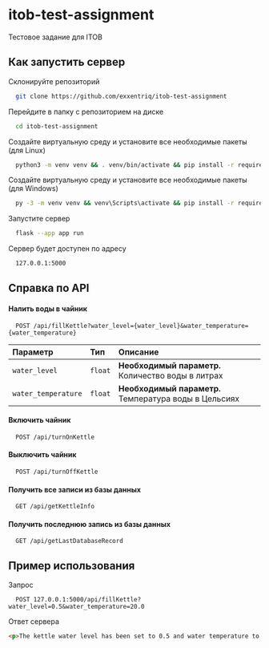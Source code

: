 
# itob-test-assignment

Тестовое задание для ITOB
## Как запустить сервер

Склонируйте репозиторий

```bash
  git clone https://github.com/exxentriq/itob-test-assignment
```

Перейдите в папку с репозиторием на диске

```bash
  cd itob-test-assignment
```

Создайте виртуальную среду и установите все необходимые пакеты (для Linux)

```bash
  python3 -m venv venv && . venv/bin/activate && pip install -r requirements.txt
```

Создайте виртуальную среду и установите все необходимые пакеты (для Windows)

```bash
  py -3 -m venv venv && venv\Scripts\activate && pip install -r requirements.txt
```

Запустите сервер

```bash
  flask --app app run
```

Сервер будет доступен по адресу

```bash
  127.0.0.1:5000
```
## Справка по API

#### Налить воды в чайник

```
  POST /api/fillKettle?water_level={water_level}&water_temperature={water_temperature}
```

| Параметр | Тип     | Описание                |
| :-------- | :------- | :------------------------- |
| `water_level` | `float` | **Необходимый параметр.** Количество воды в литрах |
| `water_temperature` | `float` | **Необходимый параметр.** Температура воды в Цельсиях |

#### Включить чайник

```
  POST /api/turnOnKettle
```

#### Выключить чайник

```
  POST /api/turnOffKettle
```

#### Получить все записи из базы данных

```
  GET /api/getKettleInfo
```

#### Получить последнюю запись из базы данных

```
  GET /api/getLastDatabaseRecord
```

## Пример использования

Запрос

```
  POST 127.0.0.1:5000/api/fillKettle?water_level=0.5&water_temperature=20.0
```

Ответ сервера

```html
<p>The kettle water level has been set to 0.5 and water temperature to 20.0</p>
```